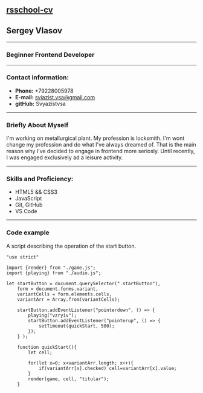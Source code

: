[rsschool-cv](https://Svyazistvsa.github.io/rsschool-cv/cv)
---

## Sergey Vlasov
***

### Beginner Frontend Developer
***

### Contact information:
* __Phone:__ +79228005978
* __E-mail:__ sviazist.vsa@gmail.com
* __gitHub:__ Svyazistvsa

***

### Briefly About Myself

I'm working on metallurgical plant. My profession is locksmith. I'm wont change my profession and do what I've always dreamed of. That is the main reason why I’ve decided to engage in frontend more seriosly. Until recently, I was engaged exclusively ad a leisure activity.

***

### Skills and Proficiency:
* HTML5 && CSS3
* JavaScript
* Git, GitHub
* VS Code 

***

### Code example

A script describing the operation of the start button.

```
"use strict"

import {render} from "./game.js";
import {playing} from "./audio.js";

let startButton = document.querySelector(".startButton"),
    form = document.forms.variant, 
    variantCells = form.elements.cells,
    variantArr = Array.from(variantCells);
    
    startButton.addEventListener("pointerdown", () => {
        playing("vzryiv");
        startButton.addEventListener("pointerup", () => {
            setTimeout(quickStart, 500);
        });
    } );

    function quickStart(){
        let cell;        

        for(let x=0; x<variantArr.length; x++){
            if(variantArr[x].checked) cell=variantArr[x].value;
        }
        render(game, cell, "titular");    
    }
```


